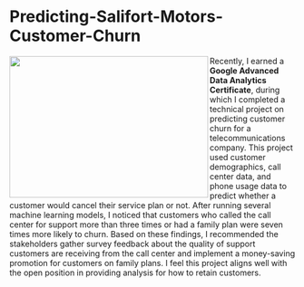 # Predicting-Salifort-Motors-Customer-Churn
<img src='C:\Users\NP\Downloads\project\images\Pace.png' width="350" height="250" align=left>

Recently, I earned a **Google Advanced Data Analytics Certificate**, during which I completed a technical project on predicting customer churn for a telecommunications company. This project used customer demographics, call center data, and phone usage data to predict whether a customer would cancel their service plan or not. After running several machine learning models, I noticed that customers who called the call center for support more than three times or had a family plan were seven times more likely to churn. Based on these findings, I recommended the stakeholders gather survey feedback about the quality of support customers are receiving from the call center and implement a money-saving promotion for customers on family plans. I feel this project aligns well with the open position in providing analysis for how to retain customers.
